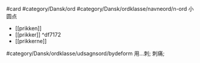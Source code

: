 #card #category/Dansk/ord
#category/Dansk/ordklasse/navneord/n-ord 小圆点
- [[prikken]]
- [[prikker]] ^df7172
- [[prikkerne]]

#category/Dansk/ordklasse/udsagnsord/bydeform 用...刺; 刺痛;


